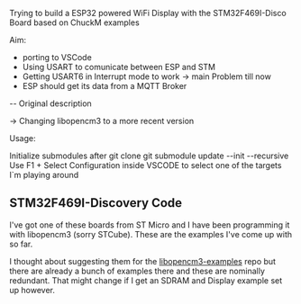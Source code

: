 Trying to build a ESP32 powered WiFi Display with the STM32F469I-Disco Board based on ChuckM examples

Aim:
- porting to VSCode
- Using USART to comunicate between ESP and STM
- Getting USART6 in Interrupt mode to work -> main Problem till now
- ESP should get its data from a MQTT Broker

-- Original description

-> Changing libopencm3 to a more recent version


Usage:

Initialize submodules after git clone
    git submodule update --init --recursive
Use F1 + Select Configuration inside VSCODE to select one of the targets I`m playing around



STM32F469I-Discovery Code
-------------------------

I've got one of these boards from ST Micro and I have been
programming it with libopencm3 (sorry STCube). These are the
examples I've come up with so far.

I thought about suggesting them for the [libopencm3-examples][]
repo but there are already a bunch of examples there and these
are nominally redundant. That might change if I get an SDRAM and
Display example set up however.

[libopencm3-examples]: https://github.com/libopencm3/libopencm3-examples/
